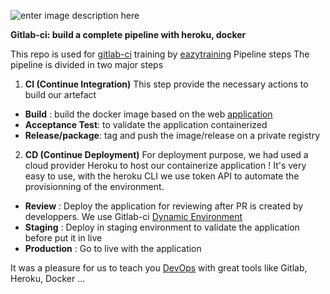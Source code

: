 ![enter image description here](https://eazytraining.fr/wp-content/uploads/2020/08/CI_CD_pipeline.jpg)

**Gitlab-ci: build a complete pipeline with heroku, docker**

This repo is used for [gitlab-ci](https://eazytraining.fr/cours/gitlab-ci-cd-pour-devops/) training by [eazytraining](https://eazytraining.fr/)
Pipeline steps
The pipeline is divided in two major steps

 1. **CI (Continue Integration)**
This step provide the necessary actions to build our artefact
- **Build** : build the docker image based on the web [application](https://github.com/eazytrainingfr/alpinehelloworld.git) 
- **Acceptance Test**: to validate the application containerized
- **Release/package**: tag and push the image/release on a private registry
 2. **CD (Continue Deployment)**
For deployment purpose, we had used a cloud provider Heroku to host our containerize application ! It's very easy to use, with the heroku CLI we use token API to automate the provisionning of the environment.
- **Review** : Deploy the application for reviewing after PR is created by developpers. We use Gitlab-ci [Dynamic Environment](https://docs.gitlab.com/ee/ci/environments/#configuring-dynamic-environments)
- **Staging** : Deploy in staging environment to validate the application before put it in live
- **Production** : Go to live with the application

It was a pleasure for us to teach you [DevOps](https://eazytraining.fr/parcours-devops/) with great tools like Gitlab, Heroku, Docker ...